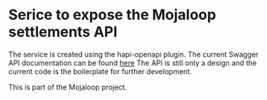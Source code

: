 # Serice to expose the Mojaloop settlements API 

The service is created using the hapi-openapi plugin.
The current Swagger API documentation can be found [here](./config/swagger.json)
The API is still only a design and the current code is the boilerplate for further development.

This is part of the Mojaloop project.

